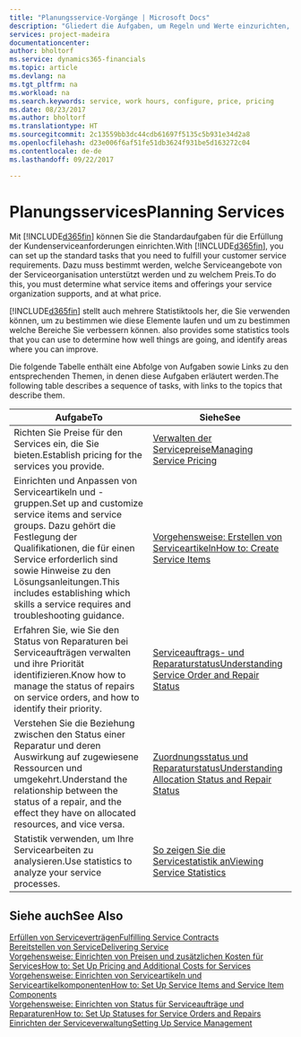 ```yaml
---
title: "Planungsservice-Vorgänge | Microsoft Docs"
description: "Gliedert die Aufgaben, um Regeln und Werte einzurichten, um Ihre Servicerichtlinien und Arbeitsgänge zu definieren."
services: project-madeira
documentationcenter: 
author: bholtorf
ms.service: dynamics365-financials
ms.topic: article
ms.devlang: na
ms.tgt_pltfrm: na
ms.workload: na
ms.search.keywords: service, work hours, configure, price, pricing
ms.date: 08/23/2017
ms.author: bholtorf
ms.translationtype: HT
ms.sourcegitcommit: 2c13559bb3dc44cdb61697f5135c5b931e34d2a8
ms.openlocfilehash: d23e006f6af51fe51db3624f931be5d163272c04
ms.contentlocale: de-de
ms.lasthandoff: 09/22/2017

---
```

# <a name="planning-services"></a><span data-ttu-id="7ee41-103">Planungsservices</span><span class="sxs-lookup"><span data-stu-id="7ee41-103">Planning Services</span></span>
<span data-ttu-id="7ee41-104">Mit [!INCLUDE[d365fin](includes/d365fin_md.md)] können Sie die Standardaufgaben für die Erfüllung der Kundenserviceanforderungen einrichten.</span><span class="sxs-lookup"><span data-stu-id="7ee41-104">With [!INCLUDE[d365fin](includes/d365fin_md.md)], you can set up the standard tasks that you need to fulfill your customer service requirements.</span></span> <span data-ttu-id="7ee41-105">Dazu muss bestimmt werden, welche Serviceangebote von der Serviceorganisation unterstützt werden und zu welchem Preis.</span><span class="sxs-lookup"><span data-stu-id="7ee41-105">To do this, you must determine what service items and offerings your service organization supports, and at what price.</span></span>   

[!INCLUDE[d365fin](includes/d365fin_md.md)]<span data-ttu-id="7ee41-106"> stellt auch mehrere Statistiktools her, die Sie verwenden können, um zu bestimmen wie diese Elemente laufen und um zu bestimmen welche Bereiche Sie verbessern können.</span><span class="sxs-lookup"><span data-stu-id="7ee41-106"> also provides some statistics tools that you can use to determine how well things are going, and identify areas where you can improve.</span></span>
  
<span data-ttu-id="7ee41-107">Die folgende Tabelle enthält eine Abfolge von Aufgaben sowie Links zu den entsprechenden Themen, in denen diese Aufgaben erläutert werden.</span><span class="sxs-lookup"><span data-stu-id="7ee41-107">The following table describes a sequence of tasks, with links to the topics that describe them.</span></span>   
  
|<span data-ttu-id="7ee41-108">**Aufgabe**</span><span class="sxs-lookup"><span data-stu-id="7ee41-108">**To**</span></span>|<span data-ttu-id="7ee41-109">**Siehe**</span><span class="sxs-lookup"><span data-stu-id="7ee41-109">**See**</span></span>|  
|------------|-------------|  
|<span data-ttu-id="7ee41-110">Richten Sie Preise für den Services ein, die Sie bieten.</span><span class="sxs-lookup"><span data-stu-id="7ee41-110">Establish pricing for the services you provide.</span></span>|[<span data-ttu-id="7ee41-111">Verwalten der Servicepreise</span><span class="sxs-lookup"><span data-stu-id="7ee41-111">Managing Service Pricing</span></span>](service-service-price-management.md)|
|<span data-ttu-id="7ee41-112">Einrichten und Anpassen von Serviceartikeln und -gruppen.</span><span class="sxs-lookup"><span data-stu-id="7ee41-112">Set up and customize service items and service groups.</span></span> <span data-ttu-id="7ee41-113">Dazu gehört die Festlegung der Qualifikationen, die für einen Service erforderlich sind sowie Hinweise zu den Lösungsanleitungen.</span><span class="sxs-lookup"><span data-stu-id="7ee41-113">This includes establishing which skills a service requires and troubleshooting guidance.</span></span>| [<span data-ttu-id="7ee41-114">Vorgehensweise: Erstellen von Serviceartikeln</span><span class="sxs-lookup"><span data-stu-id="7ee41-114">How to: Create Service Items</span></span>](service-how-to-create-service-items.md)|  
|<span data-ttu-id="7ee41-115">Erfahren Sie, wie Sie den Status von Reparaturen bei Serviceaufträgen verwalten und ihre Priorität identifizieren.</span><span class="sxs-lookup"><span data-stu-id="7ee41-115">Know how to manage the status of repairs on service orders, and how to identify their priority.</span></span>|[<span data-ttu-id="7ee41-116">Serviceauftrags- und Reparaturstatus</span><span class="sxs-lookup"><span data-stu-id="7ee41-116">Understanding Service Order and Repair Status</span></span>](service-service-order-status-and-repair-status.md)|  
|<span data-ttu-id="7ee41-117">Verstehen Sie die Beziehung zwischen den Status einer Reparatur und deren Auswirkung auf zugewiesene Ressourcen und umgekehrt.</span><span class="sxs-lookup"><span data-stu-id="7ee41-117">Understand the relationship between the status of a repair, and the effect they have on allocated resources, and vice versa.</span></span>|[<span data-ttu-id="7ee41-118">Zuordnungsstatus und Reparaturstatus</span><span class="sxs-lookup"><span data-stu-id="7ee41-118">Understanding Allocation Status and Repair Status</span></span>](service-allocation-status-and-repair-status.md)|  
|<span data-ttu-id="7ee41-119">Statistik verwenden, um Ihre Servicearbeiten zu analysieren.</span><span class="sxs-lookup"><span data-stu-id="7ee41-119">Use statistics to analyze your service processes.</span></span> | [<span data-ttu-id="7ee41-120">So zeigen Sie die Servicestatistik an</span><span class="sxs-lookup"><span data-stu-id="7ee41-120">Viewing Service Statistics</span></span>](service-service-statistics.md) |

## <a name="see-also"></a><span data-ttu-id="7ee41-121">Siehe auch</span><span class="sxs-lookup"><span data-stu-id="7ee41-121">See Also</span></span>
[<span data-ttu-id="7ee41-122">Erfüllen von Serviceverträgen</span><span class="sxs-lookup"><span data-stu-id="7ee41-122">Fulfilling Service Contracts</span></span>](service-fulfill-service-contracts.md)  
[<span data-ttu-id="7ee41-123">Bereitstellen von Service</span><span class="sxs-lookup"><span data-stu-id="7ee41-123">Delivering Service</span></span>](service-deliver-service.md)  
[<span data-ttu-id="7ee41-124">Vorgehensweise: Einrichten von Preisen und zusätzlichen Kosten für Services</span><span class="sxs-lookup"><span data-stu-id="7ee41-124">How to: Set Up Pricing and Additional Costs for Services</span></span>](service-how-setup-service-costs-pricing.md)  
[<span data-ttu-id="7ee41-125">Vorgehensweise: Einrichten von Serviceartikeln und Serviceartikelkomponenten</span><span class="sxs-lookup"><span data-stu-id="7ee41-125">How to: Set Up Service Items and Service Item Components</span></span>](service-how-setup-service-items.md)  
[<span data-ttu-id="7ee41-126">Vorgehensweise: Einrichten von Status für Serviceaufträge und Reparaturen</span><span class="sxs-lookup"><span data-stu-id="7ee41-126">How to: Set Up Statuses for Service Orders and Repairs</span></span>](service-order-repair-status.md)  
[<span data-ttu-id="7ee41-127">Einrichten der Serviceverwaltung</span><span class="sxs-lookup"><span data-stu-id="7ee41-127">Setting Up Service Management</span></span>](service-setup-service.md)  

